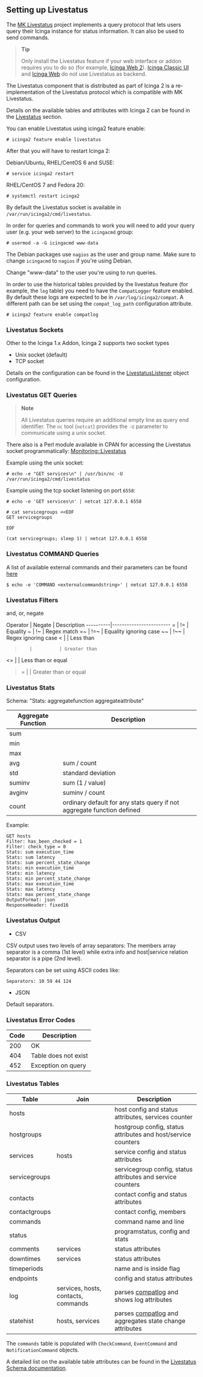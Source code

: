 ## <a id="setting-up-livestatus"></a> Setting up Livestatus

The [MK Livestatus](http://mathias-kettner.de/checkmk_livestatus.html) project
implements a query protocol that lets users query their Icinga instance for
status information. It can also be used to send commands.

> **Tip**
>
> Only install the Livestatus feature if your web interface or addon requires
> you to do so (for example, [Icinga Web 2](2-getting-started.md#setting-up-icingaweb2)).
> [Icinga Classic UI](2-getting-started.md#setting-up-icinga-classic-ui) and [Icinga Web](2-getting-started.md#setting-up-icinga-web)
> do not use Livestatus as backend.

The Livestatus component that is distributed as part of Icinga 2 is a
re-implementation of the Livestatus protocol which is compatible with MK
Livestatus.

Details on the available tables and attributes with Icinga 2 can be found
in the [Livestatus](3-monitoring-basics.md#livestatus) section.

You can enable Livestatus using icinga2 feature enable:

    # icinga2 feature enable livestatus

After that you will have to restart Icinga 2:

Debian/Ubuntu, RHEL/CentOS 6 and SUSE:

    # service icinga2 restart

RHEL/CentOS 7 and Fedora 20:

    # systemctl restart icinga2

By default the Livestatus socket is available in `/var/run/icinga2/cmd/livestatus`.

In order for queries and commands to work you will need to add your query user
(e.g. your web server) to the `icingacmd` group:

    # usermod -a -G icingacmd www-data

The Debian packages use `nagios` as the user and group name. Make sure to change `icingacmd` to
`nagios` if you're using Debian.

Change "www-data" to the user you're using to run queries.

In order to use the historical tables provided by the livestatus feature (for example, the
`log` table) you need to have the `CompatLogger` feature enabled. By default these logs
are expected to be in `/var/log/icinga2/compat`. A different path can be set using the
`compat_log_path` configuration attribute.

    # icinga2 feature enable compatlog


### <a id="livestatus-sockets"></a> Livestatus Sockets

Other to the Icinga 1.x Addon, Icinga 2 supports two socket types

* Unix socket (default)
* TCP socket

Details on the configuration can be found in the [LivestatusListener](11-object-types.md#objecttype-livestatuslistener)
object configuration.

### <a id="livestatus-get-queries"></a> Livestatus GET Queries

> **Note**
>
> All Livestatus queries require an additional empty line as query end identifier.
> The `nc` tool (`netcat`) provides the `-U` parameter to communicate using
> a unix socket.

There also is a Perl module available in CPAN for accessing the Livestatus socket
programmatically: [Monitoring::Livestatus](http://search.cpan.org/~nierlein/Monitoring-Livestatus-0.74/)


Example using the unix socket:

    # echo -e "GET services\n" | /usr/bin/nc -U /var/run/icinga2/cmd/livestatus

Example using the tcp socket listening on port `6558`:

    # echo -e 'GET services\n' | netcat 127.0.0.1 6558

    # cat servicegroups <<EOF
    GET servicegroups

    EOF

    (cat servicegroups; sleep 1) | netcat 127.0.0.1 6558


### <a id="livestatus-command-queries"></a> Livestatus COMMAND Queries

A list of available external commands and their parameters can be found [here](13-appendix.md#external-commands-list-detail)

    $ echo -e 'COMMAND <externalcommandstring>' | netcat 127.0.0.1 6558


### <a id="livestatus-filters"></a> Livestatus Filters

and, or, negate

  Operator  | Negate   | Description
  ----------|------------------------
   =        | !=       | Equality
   ~        | !~       | Regex match
   =~       | !=~      | Equality ignoring case
   ~~       | !~~      | Regex ignoring case
   <        |          | Less than
   >        |          | Greater than
   <=       |          | Less than or equal
   >=       |          | Greater than or equal


### <a id="livestatus-stats"></a> Livestatus Stats

Schema: "Stats: aggregatefunction aggregateattribute"

  Aggregate Function | Description
  -------------------|--------------
  sum                | &nbsp;
  min                | &nbsp;
  max                | &nbsp;
  avg                | sum / count
  std                | standard deviation
  suminv             | sum (1 / value)
  avginv             | suminv / count
  count              | ordinary default for any stats query if not aggregate function defined

Example:

    GET hosts
    Filter: has_been_checked = 1
    Filter: check_type = 0
    Stats: sum execution_time
    Stats: sum latency
    Stats: sum percent_state_change
    Stats: min execution_time
    Stats: min latency
    Stats: min percent_state_change
    Stats: max execution_time
    Stats: max latency
    Stats: max percent_state_change
    OutputFormat: json
    ResponseHeader: fixed16

### <a id="livestatus-output"></a> Livestatus Output

* CSV

CSV output uses two levels of array separators: The members array separator
is a comma (1st level) while extra info and host|service relation separator
is a pipe (2nd level).

Separators can be set using ASCII codes like:

    Separators: 10 59 44 124

* JSON

Default separators.

### <a id="livestatus-error-codes"></a> Livestatus Error Codes

  Code      | Description
  ----------|--------------
  200       | OK
  404       | Table does not exist
  452       | Exception on query

### <a id="livestatus-tables"></a> Livestatus Tables

  Table         | Join      |Description
  --------------|-----------|----------------------------
  hosts         | &nbsp;    | host config and status attributes, services counter
  hostgroups    | &nbsp;    | hostgroup config, status attributes and host/service counters
  services      | hosts     | service config and status attributes
  servicegroups | &nbsp;    | servicegroup config, status attributes and service counters
  contacts      | &nbsp;    | contact config and status attributes
  contactgroups | &nbsp;    | contact config, members
  commands      | &nbsp;    | command name and line
  status        | &nbsp;    | programstatus, config and stats
  comments      | services  | status attributes
  downtimes     | services  | status attributes
  timeperiods   | &nbsp;    | name and is inside flag
  endpoints     | &nbsp;    | config and status attributes
  log           | services, hosts, contacts, commands | parses [compatlog](11-object-types.md#objecttype-compatlogger) and shows log attributes
  statehist     | hosts, services | parses [compatlog](11-object-types.md#objecttype-compatlogger) and aggregates state change attributes

The `commands` table is populated with `CheckCommand`, `EventCommand` and `NotificationCommand` objects.

A detailed list on the available table attributes can be found in the [Livestatus Schema documentation](13-appendix.md#schema-livestatus).

